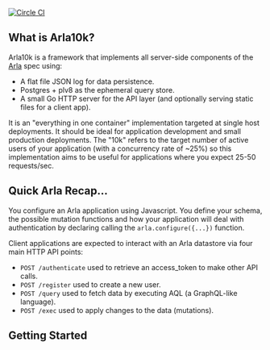 [![Circle CI](https://circleci.com/gh/kiloe/arla10k/tree/master.svg?style=svg)](https://circleci.com/gh/kiloe/arla10k/tree/master)

## What is Arla10k?

Arla10k is a framework that implements all server-side components of the [Arla](https://github.com/kiloe/arla) spec using:

* A flat file JSON log for data persistence.
* Postgres + plv8 as the ephemeral query store.
* A small Go HTTP server for the API layer (and optionally serving static files for a client app).

It is an "everything in one container" implementation targeted at single host deployments. It should be ideal for application development and small production deployments. The "10k" refers to the target number of active users of your application (with a concurrency rate of ~25%) so this implementation aims to be useful for applications where you expect 25-50 requests/sec.

## Quick Arla Recap...

You configure an Arla application using Javascript. You define your schema, the possible mutation functions and how your application will deal with authentication by declaring calling the `arla.configure({...})` function.

Client applications are expected to interact with an Arla datastore via four main HTTP API points:

* `POST /authenticate` used to retrieve an access_token to make other API calls.
* `POST /register` used to create a new user.
* `POST /query` used to fetch data by executing AQL (a GraphQL-like language).
* `POST /exec`  used to apply changes to the data (mutations).

## Getting Started
